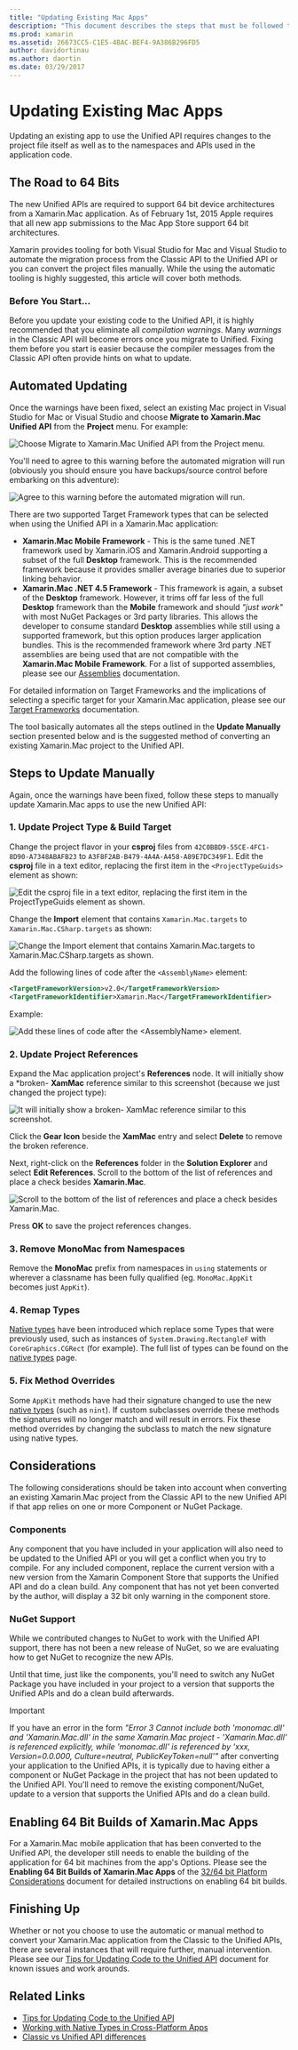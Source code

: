 ```yaml
---
title: "Updating Existing Mac Apps"
description: "This document describes the steps that must be followed to update a Xamarin.Mac app from the Classic API to the Unified API."
ms.prod: xamarin
ms.assetid: 26673CC5-C1E5-4BAC-BEF4-9A386B296FD5
author: davidortinau
ms.author: daortin
ms.date: 03/29/2017
---
```


# Updating Existing Mac Apps

Updating an existing app to use the Unified API requires changes to the project file itself as well as to the namespaces and APIs used in the application code.

## The Road to 64 Bits

The new Unified APIs are required to support 64 bit device architectures from a Xamarin.Mac application. As of February 1st, 2015 Apple requires that all new app submissions to the Mac App Store support 64 bit architectures.

Xamarin provides tooling for both Visual Studio for Mac and Visual Studio to automate the migration process from the Classic API to the Unified API or you can convert the project files manually. While the using the automatic tooling is highly suggested, this article will cover both methods.

### Before You Start...

Before you update your existing code to the Unified API, it is highly recommended that you eliminate all *compilation warnings*. Many *warnings* in the Classic API will become errors once you migrate to Unified. Fixing them before you start is easier because the compiler messages from the Classic API often provide hints on what to update.

## Automated Updating

Once the warnings have been fixed, select an existing Mac project in Visual Studio for Mac or Visual Studio and choose **Migrate to Xamarin.Mac Unified API** from the **Project** menu. For example:

![Choose Migrate to Xamarin.Mac Unified API from the Project menu.](updating-mac-apps-images/beta-tool1.png)

You'll need to agree to this warning before the automated migration will run (obviously you should ensure you have backups/source control before embarking on this adventure):

![Agree to this warning before the automated migration will run.](updating-mac-apps-images/migrate01.png)

There are two supported Target Framework types that can be selected when using the Unified API in a Xamarin.Mac application:

- **Xamarin.Mac Mobile Framework** - This is the same tuned .NET framework used by Xamarin.iOS and Xamarin.Android supporting a subset of the full **Desktop** framework. This is the recommended framework because it provides smaller average binaries due to superior linking behavior.
- **Xamarin.Mac .NET 4.5 Framework** - This framework is again, a subset of the **Desktop** framework. However, it trims off far less of the full **Desktop** framework than the **Mobile** framework and should _"just work"_ with most NuGet Packages or 3rd party libraries. This allows the developer to consume standard **Desktop** assemblies while still using a supported framework, but this option produces larger application bundles. This is the recommended framework where 3rd party .NET assemblies are being used that are not compatible with the **Xamarin.Mac Mobile Framework**. For a list of supported assemblies, please see our [Assemblies](~/cross-platform/internals/available-assemblies.md) documentation.

For detailed information on Target Frameworks and the implications of selecting a specific target for your Xamarin.Mac application, please see our [Target Frameworks](~/mac/platform/target-framework.md) documentation. 

The tool basically automates all the steps outlined in the **Update Manually** section presented below and is the suggested method of converting an existing Xamarin.Mac project to the Unified API.

## Steps to Update Manually

Again, once the warnings have been fixed, follow these steps to manually update Xamarin.Mac apps to use the new Unified API:

### 1. Update Project Type & Build Target

Change the project flavor in your **csproj** files from `42C0BBD9-55CE-4FC1-8D90-A7348ABAFB23` to `A3F8F2AB-B479-4A4A-A458-A89E7DC349F1`. Edit the **csproj** file in a text editor, replacing the first item in the `<ProjectTypeGuids>` element as shown:

![Edit the csproj file in a text editor, replacing the first item in the ProjectTypeGuids element as shown.](updating-mac-apps-images/csproj.png)

Change the **Import** element that contains `Xamarin.Mac.targets` to `Xamarin.Mac.CSharp.targets` as shown:

![Change the Import element that contains Xamarin.Mac.targets to Xamarin.Mac.CSharp.targets as shown.](updating-mac-apps-images/csproj2.png)

Add the following lines of code after the `<AssemblyName>` element:

```xml
<TargetFrameworkVersion>v2.0</TargetFrameworkVersion>
<TargetFrameworkIdentifier>Xamarin.Mac</TargetFrameworkIdentifier>

```

Example:

![Add these lines of code after the \<AssemblyName> element.](updating-mac-apps-images/csproj3.png)

### 2. Update Project References

Expand the Mac application project's **References** node. It will initially show a *broken- **XamMac** reference similar to this screenshot (because we just changed the project type):

![It will initially show a broken- XamMac reference similar to this screenshot.](updating-mac-apps-images/references.png)

Click the **Gear Icon** beside the **XamMac** entry and select **Delete** to remove the broken reference.

Next, right-click on the **References** folder in the **Solution Explorer** and select **Edit References**. Scroll to the bottom of the list of references and place a check besides **Xamarin.Mac**.

![Scroll to the bottom of the list of references and place a check besides Xamarin.Mac.](updating-mac-apps-images/references2.png)

Press **OK** to save the project references changes.

### 3. Remove MonoMac from Namespaces

Remove the **MonoMac** prefix from namespaces in `using` statements or wherever a classname has been fully qualified (eg. `MonoMac.AppKit` becomes just `AppKit`).

### 4. Remap Types

[Native types](~/cross-platform/macios/nativetypes.md) have been introduced which replace some Types that were previously used, such as instances of `System.Drawing.RectangleF` with `CoreGraphics.CGRect` (for example). The full list of types can be found on the [native types](~/cross-platform/macios/nativetypes.md) page.

### 5. Fix Method Overrides

Some `AppKit` methods have had their signature changed to use the new [native types](~/cross-platform/macios/nativetypes.md) (such as `nint`). If custom subclasses override these methods the signatures will no longer match and will result in errors. Fix these method overrides by changing the subclass to match the new signature using native types. 

## Considerations

The following considerations should be taken into account when converting an existing Xamarin.Mac project from the Classic API to the new Unified API if that app relies on one or more Component or NuGet Package. 

### Components

Any component that you have included in your application will also need to be updated to the Unified API or you will get a conflict when you try to compile. For any included component, replace the current version with a new version from the Xamarin Component Store that supports the Unified API and do a clean build. Any component that has not yet been converted by the author, will display a 32 bit only warning in the component store.

### NuGet Support

While we contributed changes to NuGet to work with the Unified API support, there has not been a new release of NuGet, so we are evaluating how to get NuGet to recognize the new APIs. 

Until that time, just like the components, you'll need to switch any NuGet Package you have included in your project to a version that supports the Unified APIs and do a clean build afterwards.

> [!IMPORTANT]
> If you have an error in the form _"Error 3 Cannot include both 'monomac.dll' and 'Xamarin.Mac.dll' in the same Xamarin.Mac project - 'Xamarin.Mac.dll' is referenced explicitly, while 'monomac.dll' is referenced by 'xxx, Version=0.0.000, Culture=neutral, PublicKeyToken=null'"_ after converting your application to the Unified APIs, it is typically due to having either a component or NuGet Package in the project that has not been updated to the Unified API. You'll need to remove the existing component/NuGet, update to a version that supports the Unified APIs and do a clean build.

## Enabling 64 Bit Builds of Xamarin.Mac Apps

For a Xamarin.Mac mobile application that has been converted to the Unified API, the developer still needs to enable the building of the application for 64 bit machines from the app's Options. Please see the **Enabling 64 Bit Builds of Xamarin.Mac Apps** of the [32/64 bit Platform Considerations](~/cross-platform/macios/32-and-64/index.md) document for detailed instructions on enabling 64 bit builds.

## Finishing Up

Whether or not you choose to use the automatic or manual method to convert your Xamarin.Mac application from the Classic to the Unified APIs, there are several instances that will require further, manual intervention. Please see our [Tips for Updating Code to the Unified API](~/cross-platform/macios/unified/updating-tips.md) document for known issues and work arounds.

## Related Links

- [Tips for Updating Code to the Unified API](~/cross-platform/macios/unified/updating-tips.md)
- [Working with Native Types in Cross-Platform Apps](~/cross-platform/macios/native-types-cross-platform.md)
- [Classic vs Unified API differences](https://github.com/xamarin/release-notes-archive/blob/master/release-notes/ios/api_changes/classic-vs-unified-8.6.0/index.md)
